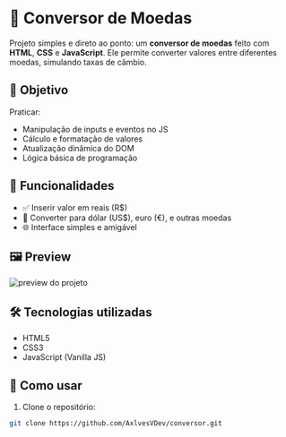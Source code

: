 # 💱 Conversor de Moedas

Projeto simples e direto ao ponto: um **conversor de moedas** feito com **HTML**, **CSS** e **JavaScript**. Ele permite converter valores entre diferentes moedas, simulando taxas de câmbio.

## 🧠 Objetivo

Praticar:
- Manipulação de inputs e eventos no JS
- Cálculo e formatação de valores
- Atualização dinâmica do DOM
- Lógica básica de programação

## 🔧 Funcionalidades

- ✅ Inserir valor em reais (R$)
- 🔁 Converter para dólar (US$), euro (€), e outras moedas
- 🌐 Interface simples e amigável

## 🖼️ Preview

![preview do projeto](https://imgur.com/a/mBzfN4b) 


## 🛠 Tecnologias utilizadas

- HTML5
- CSS3
- JavaScript (Vanilla JS)

## 🚀 Como usar

1. Clone o repositório:
```bash
git clone https://github.com/AxlvesVDev/conversor.git
